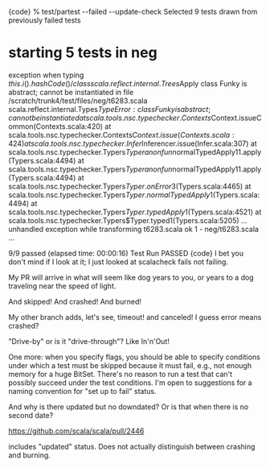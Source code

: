 {code}
% test/partest --failed --update-check
Selected 9 tests drawn from previously failed tests

# starting 5 tests in neg
exception when typing $this.i().hashCode()/class scala.reflect.internal.Trees$Apply
class Funky is abstract; cannot be instantiated in file /scratch/trunk4/test/files/neg/t6283.scala
scala.reflect.internal.Types$TypeError: class Funky is abstract; cannot be instantiated
	at scala.tools.nsc.typechecker.Contexts$Context.issueCommon(Contexts.scala:420)
	at scala.tools.nsc.typechecker.Contexts$Context.issue(Contexts.scala:424)
	at scala.tools.nsc.typechecker.Infer$Inferencer.issue(Infer.scala:307)
	at scala.tools.nsc.typechecker.Typers$Typer$$anonfun$normalTypedApply$1$1.apply(Typers.scala:4494)
	at scala.tools.nsc.typechecker.Typers$Typer$$anonfun$normalTypedApply$1$1.apply(Typers.scala:4494)
	at scala.tools.nsc.typechecker.Typers$Typer.onError$3(Typers.scala:4465)
	at scala.tools.nsc.typechecker.Typers$Typer.normalTypedApply$1(Typers.scala:4494)
	at scala.tools.nsc.typechecker.Typers$Typer.typedApply$1(Typers.scala:4521)
	at scala.tools.nsc.typechecker.Typers$Typer.typed1(Typers.scala:5205)
...
unhandled exception while transforming t6283.scala
ok   1 - neg/t6283.scala                         
...

9/9 passed (elapsed time: 00:00:16)
Test Run PASSED
{code}
I bet you don't mind if I look at it; I just looked at scalacheck fails not failing.

My PR will arrive in what will seem like dog years to you, or years to a dog traveling near the speed of light.

And skipped!  And crashed!  And burned! 

My other branch adds, let's see, timeout!  and canceled!  I guess error means crashed?

"Drive-by" or is it "drive-through"?  Like In'n'Out!

One more: when you specify flags, you should be able to specify conditions under which a test must be skipped because it must fail, e.g., not enough memory for a huge BitSet.  There's no reason to run a test that can't possibly succeed under the test conditions.  I'm open to suggestions for a naming convention for "set up to fail" status.

And why is there updated but no downdated?  Or is that when there is no second date?


https://github.com/scala/scala/pull/2446

includes "updated" status. Does not actually distinguish between crashing and burning.
